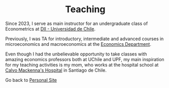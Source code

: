 
<!-- # <center> Matías Reyes Labbé </center> -->
# <center> Teaching </center>

Since 2023, I serve as main instructor for an undergraduate class of Econometrics at [DII - Universidad de Chile](https://www.dii.uchile.cl/english/).<br>

Previously, I was TA for introductory, intermediate and advanced courses in microeconomics and macroeconomics at the [Economics Department](https://econ.uchile.cl).<br>

Even though I had the unbelievable opportunity to take classes with amazing economics professors both at UChile and UPF, my main inspiration for my teaching activities is my mom, who works at the hospital school at [Calvo Mackenna's Hospital](https://calvomackenna.cl/comunidad_amigable/colegio_hospitalario) in Santiago de Chile. 



Go back to [Personal Site](https://mreyeslabbe.github.io/)
